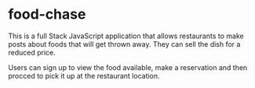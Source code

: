 # food-chase

This is a full Stack JavaScript application that allows restaurants to make posts about foods that will get thrown away. They can sell the dish for a reduced price.

Users can sign up to view the food available, make a reservation and then procced to pick it up at the restaurant location.






